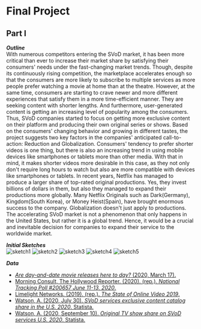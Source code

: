 # Final Project
## Part I
_**Outline**_<br/>
With numerous competitors entering the SVoD market, it has been more critical than ever to increase their market share by satisfying their consumers' needs under the fast-changing market trends. Though, despite its continuously rising competition, the marketplace accelerates enough so that the consumers are more likely to subscribe to multiple services as more people prefer watching a movie at home than at the theatre. However, at the same time, consumers are starting to crave newer and more different experiences that satisfy them in a more time-efficient manner. They are seeking content with shorter lengths. And furthermore, user-generated content is getting an increasing level of popularity among the consumers. Thus, SVoD companies started to focus on getting more exclusive content on their platform and producing their own original series or shows. Based on the consumers' changing behavior and growing in different tastes, the project suggests two key factors in the companies' anticipated call-to-action: Reduction and Globalization. Consumers' tendency to prefer shorter videos is one thing, but there is also an increasing trend in using mobile devices like smartphones or tablets more than other media. With that in mind, it makes shorter videos more desirable in this case, as they not only don't require long hours to watch but also are more compatible with devices like smartphones or tablets. In recent years, Netflix has managed to produce a larger share of top-rated original productions. Yes, they invest billions of dollars in them, but also they managed to expand their productions more globally. Many Netflix Originals such as Dark(Germany), Kingdom(South Korea), or Money Heist(Spain), have brought enormous success to the company. Globalization doesn't just apply to productions. The accelerating SVoD market is not a phenomenon that only happens in the United States, but rather it is a global trend. Hence, it would be a crucial and inevitable decision for companies to expand their service to the worldwide market.<br/>

_**Initial Sketches**_<br/>
![sketch1](https://user-images.githubusercontent.com/38139294/94751049-7da4fc00-0355-11eb-8272-9812eee7e452.jpg)
![sketch2](https://user-images.githubusercontent.com/38139294/94751125-ab8a4080-0355-11eb-9738-354c38e7ec4d.jpg)
![sketch3](https://user-images.githubusercontent.com/38139294/94751167-c78de200-0355-11eb-8578-5d53817b85ec.jpg)
![sketch4](https://user-images.githubusercontent.com/38139294/94751171-cd83c300-0355-11eb-983e-5d1cc806607d.jpg)
![sketch5](https://user-images.githubusercontent.com/38139294/94751176-d1174a00-0355-11eb-9d14-063ce88e3fc5.jpg)<br/>

_**Data**_<br/>
* [_Are day-and-date movie releases here to day?_ (2020, March 17).](https://nscreenmedia.com/day-and-date-movie-releases-here-to-stay/)
* [Morning Consult, The Hollywood Reporter. (2020). (rep.). _National Tracking Poll #200657 June 11-13, 2020_.](https://assets.morningconsult.com/wp-uploads/2020/06/22125849/200657_crosstabs_HOLLYWOOD_Adults_v1_AUTO.pdf)
* [Limelight Networks. (2019). (rep.). _The State of Online Video 2019_.](https://img03.en25.com/Web/LLNW/%7B6b5bd98a-7f56-4e2e-a8fb-bf5e2d7b9fe8%7D_SOOV_MR_10-19.pdf)
* [Watson, A. (2020, July 30). _SVoD services exclusive content catalog share in the U.S. 2020_. Statista.](https://www.statista.com/statistics/1110900/svod-services-original-content-us/)
* [Watson, A. (2020, September 10). _Original TV show share on SVoD services U.S. 2020_. Statista.](https://www.statista.com/statistics/1139077/share-original-tv-show-svod-usa/.)
